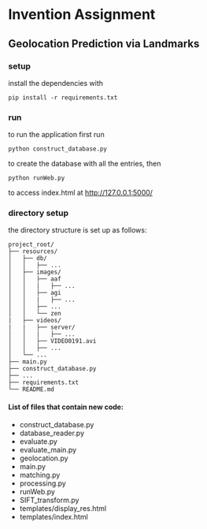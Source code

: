 # Invention Assignment 
## Geolocation Prediction via Landmarks

### setup
install the dependencies with
```
pip install -r requirements.txt
```

### run
to run the application first run
```
python construct_database.py
```
to create the database with all the entries, then
```
python runWeb.py
```
to access index.html at http://127.0.0.1:5000/

### directory setup
the directory structure is set up as follows:
```
project_root/
├── resources/
│   ├── db/
│   │   ├── ...
│   ├── images/
│   │   ├── aaf
│   │   |   ├── ...
│   │   ├── agi
│   │   |   ├── ...
│   │   ├── ...
│   │   └── zen
|   ├── videos/
|   |   ├── server/
│   │   |   ├── ...
│   │   ├── VIDEO0191.avi
│   │   ├── ...
│   └── ...
├── main.py
├── construct_database.py
├── ...
├── requirements.txt
└── README.md
```

#### List of files that contain new code:
- construct_database.py
- database_reader.py
- evaluate.py
- evaluate_main.py
- geolocation.py
- main.py
- matching.py
- processing.py
- runWeb.py
- SIFT_transform.py
- templates/display_res.html
- templates/index.html

